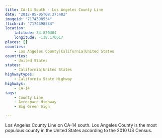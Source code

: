 ```yaml
---
title: CA-14 South - Los Angeles County Line
date: "2012-05-05T08:37:40Z"
imageid: "7174398534"
flickrid: "7174398534"
location:
    latitude: 34.820484
    longitude: -118.170617
places: []
counties:
    - Los Angeles County|California|United States
countries:
    - United States
states:
    - California|United States
highwaytypes:
    - California State Highway
highways:
    - CA-14
tags:
    - County Line
    - Aerospace Highway
    - Big Green Sign

---
```

Los Angeles County Line on CA-14 south.  Los Angeles County is the most populous county in the United States according to the 2010 US Census.